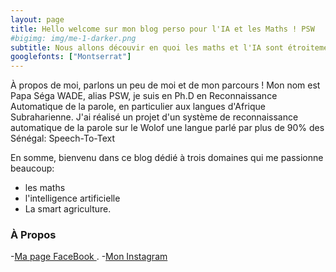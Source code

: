 ```yaml
---
layout: page
title: Hello welcome sur mon blog perso pour l'IA et les Maths ! PSW
#bigimg: img/me-1-darker.png
subtitle: Nous allons découvir en quoi les maths et l'IA sont étroitement liés. 
googlefonts: ["Montserrat"]
---
```

À propos de moi, parlons un peu de moi et de mon parcours ! 
Mon nom est Papa Séga WADE, alias PSW, je suis en Ph.D en Reconnaissance Automatique de la parole, en particulier aux langues d'Afrique Subraharienne. 
J'ai réalisé un projet d'un système de reconnaissance automatique de la parole sur le Wolof une langue parlé par plus de 90% des Sénégal: Speech-To-Text


 En somme, bienvenu dans ce blog dédié à trois domaines qui me passionne beaucoup:
- les maths
- l'intelligence artificielle
- La smart agriculture.


### À Propos

 -[Ma page FaceBook ](https://fb.me/MathsFacilesWadePs).
 -[Mon Instagram](https://instagram/maths_psw)

